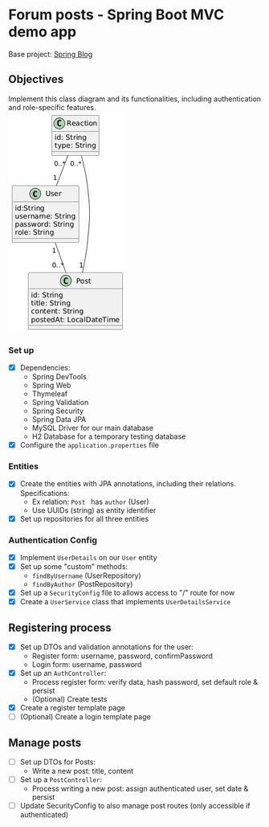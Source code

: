 # Forum posts - Spring Boot MVC demo app

Base project: [Spring Blog](https://gitlab.com/jeandemel-formations/hb-cda-2025/springblog)

## Objectives

Implement this class diagram and its functionalities, including authentication and role-specific features.  
![Class diagram](/assets/uml_class_diagram.png)

### Set up

- [x] Dependencies:
    - Spring DevTools
    - Spring Web
    - Thymeleaf
    - Spring Validation
    - Spring Security
    - Spring Data JPA
    - MySQL Driver for our main database
    - H2 Database for a temporary testing database
- [x] Configure the `application.properties` file

### Entities

- [x] Create the entities with JPA annotations, including their relations. Specifications:
    - Ex relation: `Post ` has `author` (User)
    - Use UUIDs (string) as entity identifier
- [x] Set up repositories for all three entities

### Authentication Config

- [x] Implement `UserDetails` on our `User` entity
- [x] Set up some "custom" methods:
    - `findByUsername` (UserRepository)
    - `findByAuthor` (PostRepository)
- [x] Set up a `SecurityConfig` file to allows access to "/" route for now
- [x] Create a `UserService` class that implements `UserDetailsService`

## Registering process

- [x] Set up DTOs and validation annotations for the user:
    - Register form: username, password, confirmPassword
    - Login form: username, password
- [x] Set up an `AuthController`:
    - Process register form: verify data, hash password, set default role & persist
    - (Optional) Create tests
- [x] Create a register template page
- [ ] (Optional) Create a login template page

## Manage posts

- [ ] Set up DTOs for Posts:
    - Write a new post: title, content
- [ ] Set up a `PostController`:
    - Process writing a new post: assign authenticated user, set date & persist
- [ ] Update SecurityConfig to also manage post routes (only accessible if authenticated)
